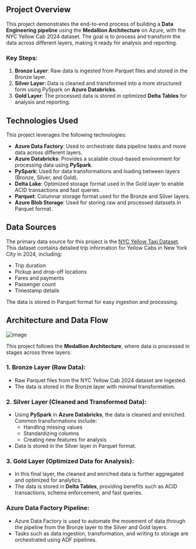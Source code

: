 
## Project Overview
This project demonstrates the end-to-end process of building a **Data Engineering pipeline** using the **Medallion Architecture** on Azure, with the NYC Yellow Cab 2024 dataset. The goal is to process and transform the data across different layers, making it ready for analysis and reporting.

### Key Steps:
1. **Bronze Layer**: Raw data is ingested from Parquet files and stored in the Bronze layer.
2. **Silver Layer**: Data is cleaned and transformed into a more structured form using PySpark on **Azure Databricks**.
3. **Gold Layer**: The processed data is stored in optimized **Delta Tables** for analysis and reporting.

## Technologies Used
This project leverages the following technologies:
- **Azure Data Factory**: Used to orchestrate data pipeline tasks and move data across different layers.
- **Azure Databricks**: Provides a scalable cloud-based environment for processing data using **PySpark**.
- **PySpark**: Used for data transformations and loading between layers (Bronze, Silver, and Gold).
- **Delta Lake**: Optimized storage format used in the Gold layer to enable ACID transactions and fast queries.
- **Parquet**: Columnar storage format used for the Bronze and Silver layers.
- **Azure Blob Storage**: Used for storing raw and processed datasets in Parquet format.

## Data Sources
The primary data source for this project is the [NYC Yellow Taxi Dataset](https://www1.nyc.gov/site/tlc/about/tlc-trip-record-data.page). This dataset contains detailed trip information for Yellow Cabs in New York City in 2024, including:
- Trip duration
- Pickup and drop-off locations
- Fares and payments
- Passenger count
- Timestamp details

The data is stored in Parquet format for easy ingestion and processing.

## Architecture and Data Flow
![image](https://github.com/user-attachments/assets/0863acff-931c-4679-84ce-58ad02cdf054)

This project follows the **Medallion Architecture**, where data is processed in stages across three layers:

### 1. **Bronze Layer** (Raw Data):
- Raw Parquet files from the NYC Yellow Cab 2024 dataset are ingested.
- The data is stored in the Bronze layer with minimal transformation.

### 2. **Silver Layer** (Cleaned and Transformed Data):
- Using **PySpark** in **Azure Databricks**, the data is cleaned and enriched. Common transformations include:
  - Handling missing values
  - Standardizing columns
  - Creating new features for analysis
- Data is stored in the Silver layer in Parquet format.

### 3. **Gold Layer** (Optimized Data for Analysis):
- In this final layer, the cleaned and enriched data is further aggregated and optimized for analytics.
- The data is stored in **Delta Tables**, providing benefits such as ACID transactions, schema enforcement, and fast queries.

### **Azure Data Factory** Pipeline:
- Azure Data Factory is used to automate the movement of data through the pipeline from the Bronze layer to the Silver and Gold layers.
- Tasks such as data ingestion, transformation, and writing to storage are orchestrated using ADF pipelines.

